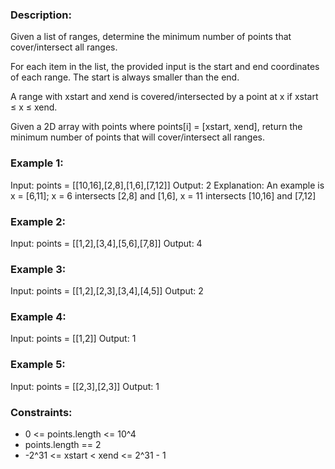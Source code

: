 ### Description:

Given a list of ranges, determine the minimum number of points that cover/intersect all ranges.

For each item in the list, the provided input is the start and end coordinates of each range. The start is always smaller than the end.

A range with xstart and xend is covered/intersected by a point at x if xstart ≤ x ≤ xend.

Given a 2D array with points where points[i] = [xstart, xend], return the minimum number of points that will cover/intersect all ranges.

 

### Example 1:

Input: points = [[10,16],[2,8],[1,6],[7,12]]
Output: 2
Explanation: An example is x = [6,11]; x = 6 intersects [2,8] and [1,6], x = 11 intersects [10,16] and [7,12]

### Example 2:

Input: points = [[1,2],[3,4],[5,6],[7,8]]
Output: 4

### Example 3:

Input: points = [[1,2],[2,3],[3,4],[4,5]]
Output: 2

### Example 4:

Input: points = [[1,2]]
Output: 1

### Example 5:

Input: points = [[2,3],[2,3]]
Output: 1
 


### Constraints:

- 0 <= points.length <= 10^4
- points.length == 2
- -2^31 <= xstart < xend <= 2^31 - 1